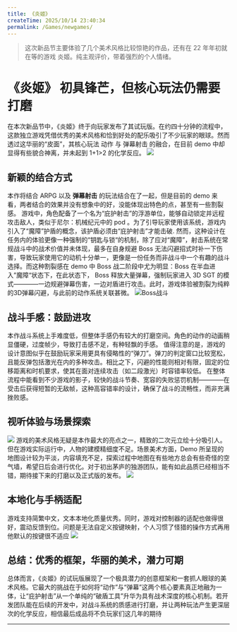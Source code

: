 ```yaml
---
title: 《炎姬》
createTime: 2025/10/14 23:40:34
permalink: /Games/newgames/
---
```

> 这次新品节主要体验了几个美术风格比较惊艳的作品，还有在 22 年年初就在等的游戏 炎姬。纯主观评价，带着强烈的个人情绪。

# 《炎姬》 初具锋芒，但核心玩法仍需要打磨
在本次新品节中，《炎姬》终于向玩家发布了其试玩版。在约四十分钟的流程中，这款独立游戏凭借优秀的美术风格和恰到好处的配乐吸引了不少玩家的眼球。然而透过这华丽的“皮面”，其核心玩法 动作 与 弹幕射击 的融合，在目前 demo 中却显得有些貌合神离，并未起到 1+1>2 的化学反应。
![](https://cdn.jsdelivr.net/gh/JiuYuuu/Blog-images/Games/2025news/title.png)
## 新颖的结合方式
本作将结合 ARPG 以及 **弹幕射击** 的玩法结合在了一起，但是目前的 demo 来看，两者结合的效果并没有想象中的好，没能体现出特色的点，甚至有一些割裂感。
游戏中，角色配备了一个名为“庇护射击”的浮游单位，能够自动锁定并远程攻击敌人，类似于尼尔：机械纪元中的 pod 。为了引导玩家使用该系统，游戏内引入了“魔障”护盾的概念，该护盾必须由“庇护射击”才能击破.
然而，这种设计在任务内的体验更像一种强制的“钥匙与锁“的机制，除了应对“魔障”，射击系统在常规战斗中的战术价值并未体现，最多在自身规避 Boss 无法闪避招式时补一下伤害，导致玩家使用它的动机十分单一，更像是一份任务而非战斗中一个有趣的战斗选择。而这种割裂感在 demo 中 Boss 战二阶段中尤为明显：Boss 在半血进入”魔障“状态下，在此状态下， Boss 释放大量弹幕，强制玩家进入 3D SGT 的模式————一边规避弹幕伤害，一边对盾进行攻击。此时，游戏体验被割裂为纯粹的3D弹幕闪避，与此前的动作系统关联甚微。
![Boss战斗](https://cdn.jsdelivr.net/gh/JiuYuuu/Blog-images/Games/2025news/combat.png)
## 战斗手感：鼓励进攻
本作战斗系统上手难度低，但整体手感仍有较大的打磨空间。角色的动作的动画稍显僵硬，过度帧少，导致打击感不足，有种轻飘的手感。
值得注意的是，游戏的设计意图似乎在鼓励玩家采用更具有侵略性的“弹刀”。弹刀的判定窗口比较宽松，且能反弹包括激光在内的多种攻击。相比之下，闪避的性能则相对有限，固定的位移距离和时机要求，使其在面对连续攻击（如二段激光）时容错率较低。
在整体流程中能看到不少游戏的影子，较快的战斗节奏、宽容的失败惩罚机制————在受击后获得短暂的无敌帧，这种高容错率的设计，确保了战斗的流畅性，而非充满挫败感。

## 视听体验与场景探索
![](https://cdn.jsdelivr.net/gh/JiuYuuu/Blog-images/Games/2025news/char.png)
游戏的美术风格无疑是本作最大的亮点之一，精致的二次元立绘十分吸引人。但在游戏实际运行中，人物的建模精细度不足。场景美术方面，Demo 所呈现的地图设计较为平淡，内容填充不足，探索过程中地图在有些地方总会有些奇怪的空气墙，希望日后会进行优化。对于初出茅庐的独游团队，能有如此品质已经相当不错，期待接下来的打磨以及正式版的发布。
![](https://cdn.jsdelivr.net/gh/JiuYuuu/Blog-images/Games/2025news/map.png)
## 本地化与手柄适配
游戏支持简繁中文，文本本地化质量优秀。同时，游戏对控制器的适配也做得很好，震动反馈到位。问题是无法自定义按键映射，个人习惯了怪猎的操作方式再用他默认的按键很不适应
![](https://cdn.jsdelivr.net/gh/JiuYuuu/Blog-images/Games/2025news/mode.png)
## 总结：优秀的框架，华丽的美术，潜力可期
总体而言，《炎姬》的试玩版展现了一个极具潜力的创意框架和一套抓人眼球的美术风格。它最大的挑战在于如何将“动作”与“弹幕”这两个核心要素真正地融为一体，让“庇护射击”从一个单纯的“破盾工具”升华为具有战术深度的核心机制。若开发团队能在后续的开发中，对战斗系统的质感进行打磨，并让两种玩法产生更深层次的化学反应，相信最后成品将不负玩家们这几年的期待

---

